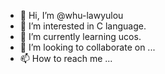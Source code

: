 - 👋 Hi, I’m @whu-lawyulou
- 👀 I’m interested in C language.
- 🌱 I’m currently learning ucos.
- 💞️ I’m looking to collaborate on ...
- 📫 How to reach me ...

<!---
whu-lawyulou/whu-lawyulou is a ✨ special ✨ repository because its `README.md` (this file) appears on your GitHub profile.
You can click the Preview link to take a look at your changes.
--->
